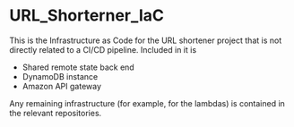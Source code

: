 # URL_Shorterner_IaC

This is the Infrastructure as Code for the URL shortener project that is not directly related to a CI/CD pipeline. Included in it is

- Shared remote state back end
- DynamoDB instance
- Amazon API gateway

Any remaining infrastructure (for example, for the lambdas) is contained in the relevant repositories.
